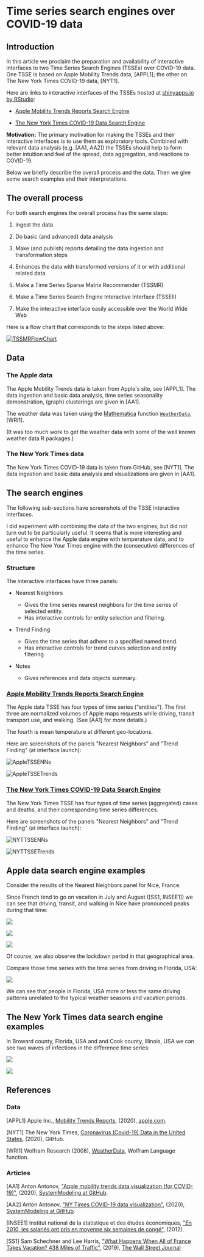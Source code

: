 # Time series search engines over COVID-19 data

## Introduction 

In this article we proclaim the preparation and availability of interactive interfaces to
two Time Series Search Engines (TSSEs) over COVID-19 data. 
One TSSE is based on Apple Mobility Trends data, [APPL1]; 
the other on The New York Times COVID-19 data, [NYT1].

Here are links to interactive interfaces of the TSSEs hosted at 
[shinyapps.io by RStudio](https://www.shinyapps.io):

- [Apple Mobility Trends Reports Search Engine](https://antononcube.shinyapps.io/AppleCOVID19MobilityTrends/)

- [The New York Times COVID-19 Data Search Engine](https://antononcube.shinyapps.io/NYTimesCOVID19DataInUSA/)

**Motivation:** The primary motivation for making the TSSEs and their interactive interfaces 
is to use them as exploratory tools.
Combined with relevant data analysis (e.g. [AA1, AA2]) the TSSEs should help to form better intuition and feel
of the spread, data aggregation, and reactions to COVID-19. 

Below we briefly describe the overall process and the data. 
Then we give some search examples and their interpretations.

## The overall process

For both search engines the overall process has the same steps:

1. Ingest the data

2. Do basic (and advanced) data analysis

3. Make (and publish) reports detailing the data ingestion and transformation steps

4. Enhances the data with transformed versions of it or with additional related data

5. Make a Time Series Sparse Matrix Recommender (TSSMR)

6. Make a Time Series Search Engine Interactive Interface (TSSEII)

7. Make the interactive interface easily accessible over the World Wide Web

Here is a flow chart that corresponds to the steps listed above:

[![TSSMRFlowChart](./Diagrams/Time-series-search-engines-over-COVID-19-data/Time-series-search-engine-over-COVID-19-data.png)](./Diagrams/Time-series-search-engines-over-COVID-19-data/Time-series-search-engine-over-COVID-19-data.pdf)

## Data

### The Apple data

The Apple Mobility Trends data is taken from Apple's site, see [APPL1].
The data ingestion and basic data analysis, time series seasonality demonstration, (graph) clusterings 
are given in [AA1].

The weather data was taken using the 
[Mathematica](https://www.wolfram.com/mathematica/)
function
[`WeatherData`](https://reference.wolfram.com/language/ref/WeatherData.html), 
[WRI1].

(It was too much work to get the weather data with some of the well known weather data R packages.)

### The New York Times data

The New York Times COVID-19 data is taken from GitHub, see [NYT1].
The data ingestion and basic data analysis and visualizations are given in [AA1].

## The search engines

The following sub-sections have screenshots of the TSSE interactive interfaces.

I did experiment with combining the data of the two engines, but did not turn out to be particularly useful.
It seems that is more interesting and useful to enhance the Apple data engine with temperature data, 
and to enhance The New Your Times engine with the (consecutive) differences of the time series. 

### Structure

The interactive interfaces have three panels:

- Nearest Neighbors  
  - Gives the time series nearest neighbors for the time series of selected entity.
  - Has interactive controls for entity selection and filtering.  

- Trend Finding
  - Gives the time series that adhere to a specified named trend.
  - Has interactive controls for trend curves selection and entity filtering.
    
- Notes 
  - Gives references and data objects summary.

### [Apple Mobility Trends Reports Search Engine](https://antononcube.shinyapps.io/AppleCOVID19MobilityTrends/)

The Apple data TSSE has four types of time series ("entities"). The first three are normalized volumes 
of Apple maps requests while driving, transit transport use, and walking. (See [AA1] for more details.)
  
The fourth is mean temperature at different geo-locations.

Here are screenshots of the panels "Nearest Neighbors" and "Trend Finding" (at interface launch):

![AppleTSSENNs](./Diagrams/Time-series-search-engines-over-COVID-19-data/AppleTSSE-NNs-at-start.png)

![AppleTSSETrends](./Diagrams/Time-series-search-engines-over-COVID-19-data/AppleTSSE-Trends-at-start.png)

<!--
[<img src="./Diagrams/Time-series-search-engines-over-COVID-19-data/AppleTSSE-NNs-at-start.png" alt="AppleTSSENNs" width="600">](./Diagrams/Time-series-search-engines-over-COVID-19-data/AppleTSSE-NNs-at-start.png)
[<img src="./Diagrams/Time-series-search-engines-over-COVID-19-data/AppleTSSE-Trends-at-start.png" alt="AppleTSSETrends" width="600">](./Diagrams/Time-series-search-engines-over-COVID-19-data/AppleTSSE-Trends-at-start.png)
-->

### [The New York Times COVID-19 Data Search Engine](https://antononcube.shinyapps.io/NYTimesCOVID19DataInUSA/)

The New York Times TSSE has four types of time series (aggregated) cases and deaths, 
and their corresponding time series differences. 

Here are screenshots of the panels "Nearest Neighbors" and "Trend Finding" (at interface launch):

![NYTTSSENNs](./Diagrams/Time-series-search-engines-over-COVID-19-data/NYTTSSE-NNs-at-astart.png)

![NYTTSSETrends](./Diagrams/Time-series-search-engines-over-COVID-19-data/NYTTSSE-Trends-at-start.png)

<!--
[<img src="./Diagrams/Time-series-search-engines-over-COVID-19-data/NYTTSSE-NNs-at-astart.png" alt="NYTTSSENNs" width=600>](./Diagrams/Time-series-search-engines-over-COVID-19-data/NYTTSSE-NNs-at-astart.png)
[<img src="./Diagrams/Time-series-search-engines-over-COVID-19-data/NYTTSSE-Trends-at-start.png" alt="NYTTSSETrends" width=600>](./Diagrams/Time-series-search-engines-over-COVID-19-data/NYTTSSE-Trends-at-start.png)
-->

## Apple data search engine examples

Consider the results of the Nearest Neighbors panel for Nice, France.

Since French tend to go on vacation in July and August ([SS1, INSEE1]) 
we can see that driving, transit, and walking in Nice have pronounced peaks during that time:

![](./Diagrams/Time-series-search-engines-over-COVID-19-data/AppleTSSE-NNs-driving-Nice.png)

![](./Diagrams/Time-series-search-engines-over-COVID-19-data/AppleTSSE-NNs-transit-Nice.png)

![](./Diagrams/Time-series-search-engines-over-COVID-19-data/AppleTSSE-NNs-walking-Nice.png)

Of course, we also observe the lockdown period in that geographical area.

Compare those time series with the time series from driving in Florida, USA:

![](./Diagrams/Time-series-search-engines-over-COVID-19-data/AppleTSSE-NNs-driving-Florida.png)

We can see that people in Florida, USA more or less the same driving patterns unrelated to 
the typical weather seasons and vacation periods.

## The New York Times data search engine examples

In Broward county, Florida, USA and and Cook county, Illinois, USA we can see two waves of infections
in the difference time series:

![](./Diagrams/Time-series-search-engines-over-COVID-19-data/NYTTSSE-NNs-Diff-Cases-Florida-Broward.png)

![](./Diagrams/Time-series-search-engines-over-COVID-19-data/NYTTSSE-NNs-Diff-Cases-Illinois-Cook.png)

## References

### Data

[APPL1] Apple Inc., 
[Mobility Trends Reports](https://www.apple.com/covid19/mobility), 
(2020), 
[apple.com](https://www.apple.com).

[NYT1] The New York Times, 
[Coronavirus (Covid-19) Data in the United States](https://github.com/nytimes/covid-19-data), 
(2020), 
GitHub.

[WRI1]
Wolfram Research (2008), 
[WeatherData](https://reference.wolfram.com/language/ref/WeatherData.html), 
Wolfram Language function.


### Articles

[AA1] Anton Antonov, 
["Apple mobility trends data visualization (for COVID-19)"](https://github.com/antononcube/SystemModeling/blob/master/Projects/Coronavirus-propagation-dynamics/Documents/Apple-mobility-trends-data-visualization.md),
(2020), 
[SystemModeling at GitHub](https://github.com/antononcube/SystemModeling).

[AA2] Anton Antonov, 
["NY Times COVID-19 data visualization"](https://github.com/antononcube/SystemModeling/blob/master/Projects/Coronavirus-propagation-dynamics/Documents/NYTimes-COVID-19-data-visualization.md), 
(2020), 
[SystemModeling at GitHub](https://github.com/antononcube/SystemModeling).

[INSEE1] Institut national de la statistique et des études économiques, 
["En 2010, les salariés ont pris en moyenne six semaines de congé"](https://www.insee.fr/fr/statistiques/1281344),
(2012).

[SS1] Sam Schechner and Lee Harris,
["What Happens When All of France Takes Vacation? 438 Miles of Traffic"](https://www.wsj.com/articles/what-happens-when-all-of-france-takes-vacation-438-miles-of-traffic-11564600399),
(2019),
[The Wall Street Journal](https://www.wsj.com/)
